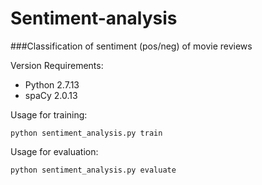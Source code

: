 # Sentiment-analysis

###Classification of sentiment (pos/neg) of movie reviews

Version Requirements:

- Python 2.7.13
- spaCy 2.0.13

Usage for training:

    python sentiment_analysis.py train
    
Usage for evaluation:

    python sentiment_analysis.py evaluate
